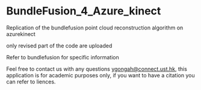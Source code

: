 # BundleFusion_4_Azure_kinect

Replication of the bundlefusion point cloud reconstruction algorithm on azurekinect

only revised part of the code are uploaded

Refer to bundlefusion for specific information

Feel free to contact us with any questions ygongah@connect.ust.hk, this application is for academic purposes only, if you want to have a citation you can refer to liences.
